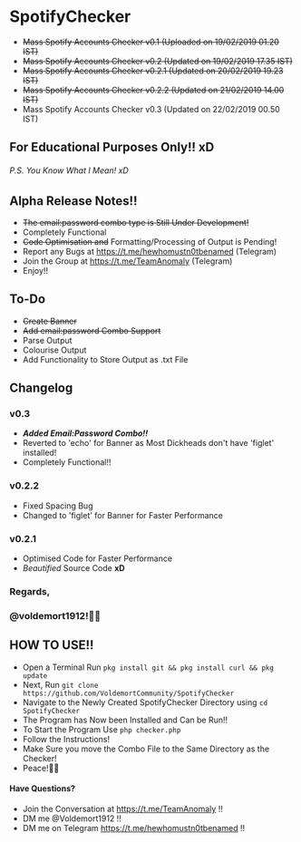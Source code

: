# SpotifyChecker
- ~~Mass Spotify Accounts Checker v0.1 (Uploaded on 19/02/2019 01.20 IST)~~
- ~~Mass Spotify Accounts Checker v0.2 (Updated on 19/02/2019 17.35 IST)~~
- ~~Mass Spotify Accounts Checker v0.2.1 (Updated on 20/02/2019 19.23 IST)~~
- ~~Mass Spotify Accounts Checker v0.2.2 (Updated on 21/02/2019 14.00 IST)~~
- Mass Spotify Accounts Checker v0.3 (Updated on 22/02/2019 00.50 IST)
## For Educational Purposes Only!! xD
###### P.S. You Know What I Mean! xD
## Alpha Release Notes!!
* ~~The email:password combo type is Still Under Development!~~
* Completely Functional
* ~~Code Optimisation and~~ 
Formatting/Processing of Output is Pending!
* Report any Bugs at https://t.me/hewhomustn0tbenamed (Telegram)
* Join the Group at https://t.me/TeamAnomaly (Telegram)
* Enjoy!!

## To-Do

* ~~Create Banner~~
* ~~Add email:password Combo Support~~
* Parse Output
* Colourise Output
* Add Functionality to Store Output as .txt File

## Changelog
### v0.3
* ***Added Email:Password Combo!!***
* Reverted to 'echo' for Banner as Most Dickheads don't have 'figlet' installed!
* Completely Functional!!

### v0.2.2
* Fixed Spacing Bug
* Changed to 'figlet' for Banner for Faster Performance


### v0.2.1
* Optimised Code for Faster Performance
* _Beautified_ Source Code __xD__


### Regards,
### @voldemort1912!🖖🏻

## HOW TO USE!!
* Open a Terminal Run `pkg install git && pkg install curl && pkg update`
* Next, Run `git clone https://github.com/VoldemortCommunity/SpotifyChecker`
* Navigate to the Newly Created SpotifyChecker Directory using `cd SpotifyChecker`
* The Program has Now been Installed and Can be Run!!
* To Start the Program Use `php checker.php`
* Follow the Instructions!
* Make Sure you move the Combo File to the Same Directory as the Checker!
* Peace!🖖🏻
#### Have Questions?
* Join the Conversation at https://t.me/TeamAnomaly !!
* DM me @Voldemort1912 !!
* DM me on Telegram https://t.me/hewhomustn0tbenamed !!
